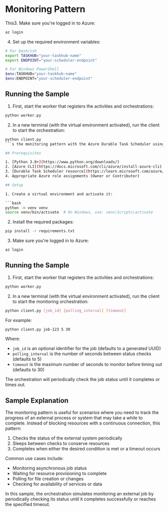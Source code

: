 # Monitoring Pattern

This3. Make sure you're logged in to Azure:

```bash
az login
```

4. Set up the required environment variables:

```bash
# For bash/zsh
export TASKHUB="your-taskhub-name"
export ENDPOINT="your-scheduler-endpoint"

# For Windows PowerShell
$env:TASKHUB="your-taskhub-name"
$env:ENDPOINT="your-scheduler-endpoint"
```

## Running the Sample

1. First, start the worker that registers the activities and orchestrations:

```bash
python worker.py
```

2. In a new terminal (with the virtual environment activated), run the client to start the orchestration:

```bash
python client.py
```s the monitoring pattern with the Azure Durable Task Scheduler using the Python SDK. This pattern enables periodic checking of an external system or process until a certain condition is met or a timeout occurs.

## Prerequisites

1. [Python 3.8+](https://www.python.org/downloads/)
2. [Azure CLI](https://docs.microsoft.com/cli/azure/install-azure-cli)
3. [Durable Task Scheduler resource](https://learn.microsoft.com/azure/durable-functions/durable-task-scheduler)
4. Appropriate Azure role assignments (Owner or Contributor)

## Setup

1. Create a virtual environment and activate it:

```bash
python -m venv venv
source venv/bin/activate  # On Windows, use: venv\Scripts\activate
```

2. Install the required packages:

```bash
pip install -r requirements.txt
```

3. Make sure you're logged in to Azure:

```bash
az login
```

## Running the Sample

1. First, start the worker that registers the activities and orchestrations:

```bash
python worker.py
```

2. In a new terminal (with the virtual environment activated), run the client to start the monitoring orchestration:

```bash
python client.py [job_id] [polling_interval] [timeout]
```

For example:
```bash
python client.py job-123 5 30
```

Where:
- `job_id` is an optional identifier for the job (defaults to a generated UUID)
- `polling_interval` is the number of seconds between status checks (defaults to 5)
- `timeout` is the maximum number of seconds to monitor before timing out (defaults to 30)

The orchestration will periodically check the job status until it completes or times out.

## Sample Explanation

The monitoring pattern is useful for scenarios where you need to track the progress of an external process or system that may take a while to complete. Instead of blocking resources with a continuous connection, this pattern:

1. Checks the status of the external system periodically
2. Sleeps between checks to conserve resources
3. Completes when either the desired condition is met or a timeout occurs

Common use cases include:
- Monitoring asynchronous job status
- Waiting for resource provisioning to complete
- Polling for file creation or changes
- Checking for availability of services or data

In this sample, the orchestration simulates monitoring an external job by periodically checking its status until it completes successfully or reaches the specified timeout.
